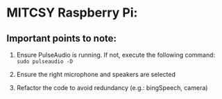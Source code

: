 # MITCSY Raspberry Pi:

## Important points to note:
1. Ensure PulseAudio is running. If not, execute the following command:
`sudo pulseaudio -D`

2. Ensure the right microphone and speakers are selected
3. Refactor the code to avoid redundancy (e.g.: bingSpeech, camera)
